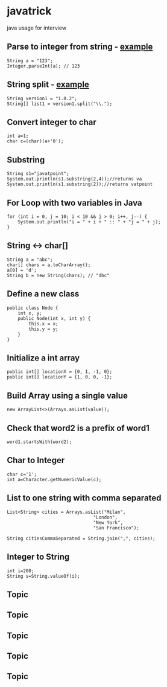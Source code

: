 # javatrick
java usage for interview

## Parse to integer from string - [example](https://leetcode.com/problems/compare-version-numbers/)
    String a = "123";
    Integer.parseInt(a); // 123


## String split - [example](https://leetcode.com/problems/compare-version-numbers/)
    String version1 = "1.0.2";
    String[] list1 = version1.split("\\.");



## Convert integer to char
    int a=1;    
    char c=(char)(a+'0'); 

## Substring
    String s1="javatpoint";  
    System.out.println(s1.substring(2,4));//returns va  
    System.out.println(s1.substring(2));//returns vatpoint 

## For Loop with two variables in Java
    for (int i = 0, j = 10; i < 10 && j > 0; i++, j--) {
        System.out.println("i = " + i + " :: " + "j = " + j);
    }

## String <-> char[]
    String a = "abc";
    char[] chars = a.toCharArray();
    a[0] = 'd';
    String b = new String(chars); // "dbc"

## Define a new class
    public class Node {
        int x, y;
        public Node(int x, int y) {
            this.x = x;
            this.y = y;
        }
    }

## Initialize a int array
    public int[] locationX = {0, 1, -1, 0};
    public int[] locationY = {1, 0, 0, -1};

## Build Array using a single value
    new ArrayList<>(Arrays.asList(value));

## Check that word2 is a prefix of word1
    word1.startsWith(word2);

## Char to Integer
    char c='1';  
    int a=Character.getNumericValue(c); 

## List to one string with comma separated
    List<String> cities = Arrays.asList("Milan",
                                    "London",
                                    "New York",
                                    "San Francisco");

    String citiesCommaSeparated = String.join(",", cities);

## Integer to String
    int i=200;  
    String s=String.valueOf(i);  

## Topic

## Topic

## Topic

## Topic

## Topic
